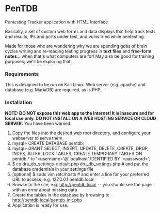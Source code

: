 # PenTDB
Pentesting Tracker application with HTML Interface

Basically, a set of custom web forms and data displays that help track tests and results, IPs and ports under test, and vulns tried while pentesting.

Made for those who are wondering why we are spending gobs of brain cycles writing and re-reading testing progress in **text files** and **free-form notes**... when that's what computers are for! May also be good for training purposes; we'll be exploring that.

### Requirements
This is designed to be run on Kali Linux. Web server (e.g. apache) and database (e.g. MariaDB) are required, as is PHP.

### Installation
**NOTE: DO NOT expose this web app to the Internet! It is insecure and for local use only. DO NOT INSTALL ON A WEB HOSTING SERVICE OR CLOUD SERVER.** You have been warned.
  1. Copy the files into the desired web root directory, and configure your webserver to serve them.
  2. mysql> CREATE DATABASE pentdb;
  2. mysql> GRANT SELECT, INSERT, UPDATE, DELETE, CREATE, DROP, INDEX, ALTER, LOCK TABLES, CREATE TEMPORARY TABLES ON pentdb.* to '\<username\>'@'localhost' IDENTIFIED BY '\<password\>';
  2. $ cp dru_db_settings-default.php dru_db_settings.php    # and put the database credentials in your settings file
  3. [optional] $ sudo vim /etc/hosts     # and enter a line for your preferred URL to access, e.g.  127.0.0.1  pentdb.local
  4. Browse to the site, e.g. http://pentdb.local  --  you should see the page with an error about missing data
  5. Create the tables in the database by browsing to http://pentdb.local/pentdb_init.php
  6. Application is ready for use.
 
 

